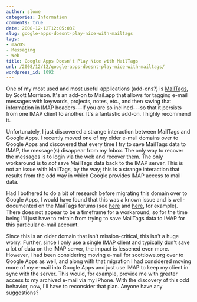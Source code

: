 ```yaml
---
author: slowe
categories: Information
comments: true
date: 2008-12-12T12:05:03Z
slug: google-apps-doesnt-play-nice-with-mailtags
tags:
- macOS
- Messaging
- Web
title: Google Apps Doesn't Play Nice with MailTags
url: /2008/12/12/google-apps-doesnt-play-nice-with-mailtags/
wordpress_id: 1092
---
```


One of my most used and most useful applications (add-ons?) is [MailTags](http://indev.ca/MailTags.html), by Scott Morrison. It's an add-on to Mail.app that allows for tagging e-mail messages with keywords, projects, notes, etc., and then saving that information in IMAP headers---if you are so inclined---so that it persists from one IMAP client to another. It's a fantastic add-on. I highly recommend it.

Unfortunately, I just discovered a strange interaction between MailTags and Google Apps. I recently moved one of my older e-mail domains over to Google Apps and discovered that every time I try to save MailTags data to IMAP, the message(s) disappear from my Inbox. The only way to recover the messages is to login via the web and recover them. The only workaround is to _not_ save MailTags data back to the IMAP server. This is not an issue with MailTags, by the way; this is a strange interaction that results from the odd way in which Google provides IMAP access to mail data.

Had I bothered to do a bit of research before migrating this domain over to Google Apps, I would have found that this was a known issue and is well-documented on the MailTags forums (see [here](http://www.indev.ca/forum/viewtopic.php?f=10&t=1316) and [here](http://www.indev.ca/forum/viewtopic.php?f=13&t=1117), for example). There does not appear to be a timeframe for a workaround, so for the time being I'll just have to refrain from trying to save MailTags data to IMAP for this particular e-mail account.

Since this is an older domain that isn't mission-critical, this isn't a huge worry. Further, since I only use a single IMAP client and typically don't save a lot of data on the IMAP server, the impact is lessened even more. However, I had been considering moving e-mail for scottlowe.org over to Google Apps as well, and along with that migration I had considered moving more of my e-mail into Google Apps and just use IMAP to keep my client in sync with the server. This would, for example, provide me with greater access to my archived e-mail via my iPhone. With the discovery of this odd behavior, now, I'll have to reconsider that plan. Anyone have any suggestions?
